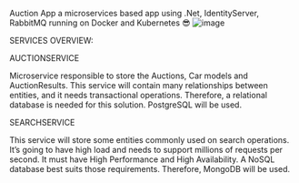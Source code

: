Auction App
a microservices based app using .Net, IdentityServer, RabbitMQ running on Docker and Kubernetes 😎
![image](https://github.com/N0T-A-NUMB3R/Carsties/assets/32098270/b302b60c-c90a-4034-9efc-f75092759b5a)

SERVICES OVERVIEW:

AUCTIONSERVICE

Microservice responsible to store the Auctions, Car models and AuctionResults. This service will contain many relationships between entities, and it needs transactional operations. Therefore, a relational database is needed for this solution. PostgreSQL will be used.

SEARCHSERVICE

This service will store some entities commonly used on search operations. It’s going to have high load and needs to support millions of requests per second. It must have High Performance and High Availability. A NoSQL database best suits those requirements. Therefore, MongoDB will be used.




